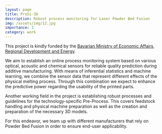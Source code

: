 ```yaml
---
layout: page
title: ProSi-3D
description: Robust process monitoring for Laser Powder Bed Fusion
img: /assets/img/12.jpg
importance: 1
category: work
---
```


This project is kindly funded by the [Bavarian Ministry of Economic Affairs, Regional Development and Energy](https://www.stmwi.bayern.de/en/).

We aim to establish an online process monitoring system based on various optical, acoustic and chemical sensors for reliable quality prediction during additive manufacturing.
With means of inferential statistics and machine learning, we combine the sensor data that represent different effects of the physical melting process. Through this combination we expect to enhance the predictive power regarding the usability of the printed parts.

Another working field in the project is establishing robust processes and guidelines for the technology-specific Pre-Process. This covers feedstock handling and physical machine preparation as well as the creation and preparation of the necessary 3D models.

For this endeavor, we team up with different manufacturers that rely on Powder Bed Fusion in order to ensure end-user applicability.
